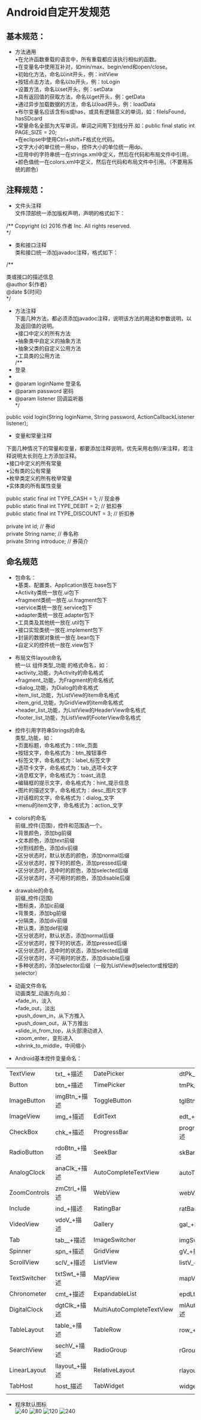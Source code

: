 # Android自定开发规范</br>
## 基本规范：</br>
* 方法通用</br>
•在允许函数重载的语言中，所有重载都应该执行相似的函数。</br>
•在变量名中使用互补对，如min/max、begin/end和open/close。</br>
•初始化方法，命名以init开头，例：initView</br>
•按钮点击方法，命名以to开头，例：toLogin</br>
•设置方法，命名以set开头，例：setData</br>
•具有返回值的获取方法，命名以get开头，例：getData</br>
•通过异步加载数据的方法，命名以load开头，例：loadData</br>
•布尔变量名应该含有is或has，或具有逻辑意义的单词，如：fileIsFound，hasSDcard</br>
•常量命名全部为大写单词，单词之间用下划线分开.如：public final static int PAGE_SIZE = 20;</br>
•在eclipse中使用Ctrl+shift+F格式化代码。</br>
•文字大小的单位统一用sp，控件大小的单位统一用dp。</br>
•应用中的字符串统一在strings.xml中定义，然后在代码和布局文件中引用。</br>
•颜色值统一在colors.xml中定义，然后在代码和布局文件中引用。（不要用系统的颜色）</br>
## 注释规范：</br>
* 文件头注释</br>
文件顶部统一添加版权声明，声明的格式如下：</br>

/**
 Copyright (c) 2016.作者 Inc. All rights reserved.</br>
 */
 
* 类和接口注释</br>
类和接口统一添加javadoc注释，格式如下：</br>

/**

 类或接口的描述信息</br>
 @author ${作者}</br>
 @date ${时间}</br>
 */</br>
 
 * 方法注释</br>
下面几种方法，都必须添加javadoc注释，说明该方法的用途和参数说明，以及返回值的说明。</br>
•接口中定义的所有方法</br>
•抽象类中自定义的抽象方法</br>
•抽象父类的自定义公用方法</br>
•工具类的公用方法</br>
/**
 * 登录</br>
 *
 * @param loginName 登录名</br>
 * @param password  密码</br>
 * @param listener  回调监听器</br>
 */
 
public void login(String loginName, String password, ActionCallbackListener<Void> listener);
</br>
* 变量和常量注释</br>

下面几种情况下的常量和变量，都要添加注释说明，优先采用右侧//来注释，若注释说明太长则在上方添加注释。</br>
•接口中定义的所有常量</br>
•公有类的公有常量</br>
•枚举类定义的所有枚举常量</br>
•实体类的所有属性变量</br>

public static final int TYPE_CASH = 1; // 现金券</br>
public static final int TYPE_DEBIT = 2; // 抵扣券</br>
public static final int TYPE_DISCOUNT = 3; // 折扣券</br>

private int id;                // 券id</br>
private String name;           // 券名称</br>
private String introduce;      // 券简介</br>
## 命名规范</br>
* 包命名：</br>
•基类、配置类、Application放在.base包下</br>
•Activity类统一放在.ui包下</br>
•fragment类统一放在.ui.fragment包下</br>
•service类统一放在.service包下</br>
•adapter类统一放在.adapter包下</br>
•工具类及其他统一放在.util包下</br>
•接口实现类统一放在.implement包下</br>
•封装的数据对象统一放在.bean包下</br>
•自定义的控件统一放在.view包下</br>
* 布局文件layout命名</br>
统一以 组件类型_功能 的格式命名，如：</br>
•activity_功能，为Activity的命名格式</br>
•fragment_功能，为Fragment的命名格式</br>
•dialog_功能，为Dialog的命名格式</br>
•item_list_功能，为ListView的item命名格式</br>
•item_grid_功能，为GridView的item命名格式</br>
•header_list_功能，为ListView的HeaderView命名格式</br>
•footer_list_功能，为ListView的FooterView命名格式</br>
* 控件引用字符串Strings的命名</br>
类型_功能，如：</br>
•页面标题，命名格式为：title_页面</br>
•按钮文字，命名格式为：btn_按钮事件</br>
•标签文字，命名格式为：label_标签文字</br>
•选项卡文字，命名格式为：tab_选项卡文字</br>
•消息框文字，命名格式为：toast_消息</br>
•编辑框的提示文字，命名格式为：hint_提示信息</br>
•图片的描述文字，命名格式为：desc_图片文字</br>
•对话框的文字，命名格式为：dialog_文字</br>
•menu的item文字，命名格式为：action_文字</br>
* colors的命名</br>
前缀_控件(范围)，控件和范围选一个。</br>
•背景颜色，添加bg前缀</br>
•文本颜色，添加text前缀</br>
•分割线颜色，添加div前缀</br>
•区分状态时，默认状态的颜色，添加normal后缀</br>
•区分状态时，按下时的颜色，添加pressed后缀</br>
•区分状态时，选中时的颜色，添加selected后缀</br>
•区分状态时，不可用时的颜色，添加disable后缀</br>
* drawable的命名</br>
前缀_控件(范围)</br>
•图标类，添加ic前缀</br>
•背景类，添加bg前缀</br>
•分隔类，添加div前缀</br>
•默认类，添加def前缀</br>
•区分状态时，默认状态，添加normal后缀</br>
•区分状态时，按下时的状态，添加pressed后缀</br>
•区分状态时，选中时的状态，添加selected后缀</br>
•区分状态时，不可用时的状态，添加disable后缀</br>
•多种状态的，添加selector后缀（一般为ListView的selector或按钮的selector）</br>
* 动画文件命名</br>
动画类型_动画方向,如：</br>
•fade_in，淡入</br>
•fade_out，淡出</br>
•push_down_in，从下方推入</br>
•push_down_out，从下方推出</br>
•slide_in_from_top，从头部滑动进入</br>
•zoom_enter，变形进入</br>
•shrink_to_middle，中间缩小</br>

* Android基本控件变量命名：</br>
<table class="table table-bordered table-striped table-condensed">
    <tr>
        <td>TextView</td>
        <td>txt_ +描述</td>
        <td>DatePicker</td>
        <td>dtPk_+描述</td>
    </tr>
    <tr>
        <td>Button</td>
        <td>btn_+描述</td>
        <td>TimePicker </td>
        <td>tmPk_+描述</td>
    </tr>
    <tr>
        <td>ImageButton </td>
        <td>imgBtn_+描述</td>
        <td>ToggleButton</td>
        <td>tglBtn_+描述</td>
    </tr>
    <tr>
        <td>ImageView</td>
        <td>img_+描述 </td>
        <td>EditText</td>
        <td>edt_+描述</td>
    </tr>
    <tr>
        <td>CheckBox</td>
        <td>chk_+描述 </td>
        <td>ProgressBar</td>
        <td>progress_+描述</td>
    </tr>
    <tr>
        <td>RadioButton</td>
        <td>rdoBtn_+描述</td>
        <td>SeekBar</td>
        <td>skBar_+描述</td>
    </tr>
    <tr>
        <td>AnalogClock </td>
        <td>anaClk_+描述</td>
        <td>AutoCompleteTextView</td>
        <td>autoTxt_+描述</td>
    </tr>
    <tr>
        <td>ZoomControls</td>
        <td>zmCtrl_+描述</td>
        <td>WebView </td>
        <td>webV_+描述</td>
    </tr>
    <tr>
        <td>Include </td>
        <td>ind_+描述</td>
        <td>RatingBar</td>
        <td>ratBar_+描述</td>
    </tr>
    <tr>
        <td>VideoView</td>
        <td>vdoV_+描述</td>
        <td>Gallery </td>
        <td>gal_+描述</td>
    </tr>
    <tr>
        <td>Tab</td>
        <td>tab__+描述</td>
        <td>ImageSwitcher </td>
        <td>imgSwt_+描述</td>
    </tr>
    <tr>
        <td>Spinner</td>
        <td>spn_+描述</td>
        <td>GridView </td>
        <td>gV_+描述</td>
    </tr>
    <tr>
        <td>ScrollView</td>
        <td>sclV_+描述</td>
        <td>ListView </td>
        <td>listV_+描述</td>
    </tr>
    <tr>
        <td>TextSwitcher </td>
        <td>txtSwt_+描述</td>
        <td>MapView </td>
        <td>mapV_+描述</td>
    </tr>
    <tr>
        <td>Chronometer</td>
        <td>cmt_+描述</td>
        <td>ExpandableList</td>
        <td>epdLt_+描述 </td>
    </tr>
    <tr>
        <td>DigitalClock </td>
        <td>dgtClk_+描述</td>
        <td>MultiAutoCompleteTextView </td>
        <td>mlAutoTxt_+描述</td>
    </tr>
    <tr>
        <td>TableLayout</td>
        <td>table_+描述</td>
        <td>TableRow</td>
        <td>row_+描述</td>
    </tr>
    <tr>
        <td>SearchView</td>
        <td>sechV_+描述</td>
        <td>RadioGroup</td>
        <td>rGroup_描述</td>
    </tr>
    <tr>
        <td>LinearLayout</td>
        <td>llayout_+描述</td>
        <td>RelativeLayout</td>
        <td>rlayout_+描述</td>
    </tr>
    <tr>
        <td>TabHost</td>
        <td>host_描述</td>
        <td>TabWidget</td>
        <td>widget_+描述</td>
    </tr>
    <tr>
        <td></td>
    </tr>
</table>

* 程序默认图标 </br>
![40](https://github.com/weiyashuai123/Code-specification/blog/master/icon40.png "40x40")
![80](https://github.com/weiyashuai123/Code-specification/blog/master/icon80.png "80x80")
![120](https://github.com/weiyashuai123/Code-specification/blog/master/icon120.png "120x120")
![240](https://github.com/weiyashuai123/Code-specification/blog/master/icon240.png "240x240")
